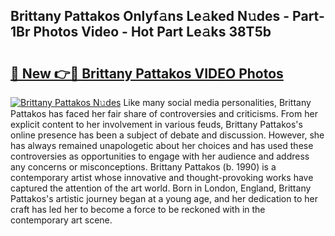 ## Brittany Pattakos Onlyf𝚊ns Le𝚊ked N𝚞des - Part-1Br Photos Video - Hot Part Le𝚊ks 38T5b

# <h2><a href="http://ab44599.deff.icu/?id=Brittany+Pattakos">🔗 New 👉🔴 Brittany Pattakos VIDEO Photos</a></h2>

[![Brittany Pattakos N𝚞des](https://i.imgur.com/rIISA9y.gif)](http://ab44599.deff.icu/?id=Brittany+Pattakos)
Like many social media personalities, Brittany Pattakos has faced her fair share of controversies and criticisms. From her explicit content to her involvement in various feuds, Brittany Pattakos's online presence has been a subject of debate and discussion. However, she has always remained unapologetic about her choices and has used these controversies as opportunities to engage with her audience and address any concerns or misconceptions. Brittany Pattakos (b. 1990) is a contemporary artist whose innovative and thought-provoking works have captured the attention of the art world. Born in London, England, Brittany Pattakos's artistic journey began at a young age, and her dedication to her craft has led her to become a force to be reckoned with in the contemporary art scene.
